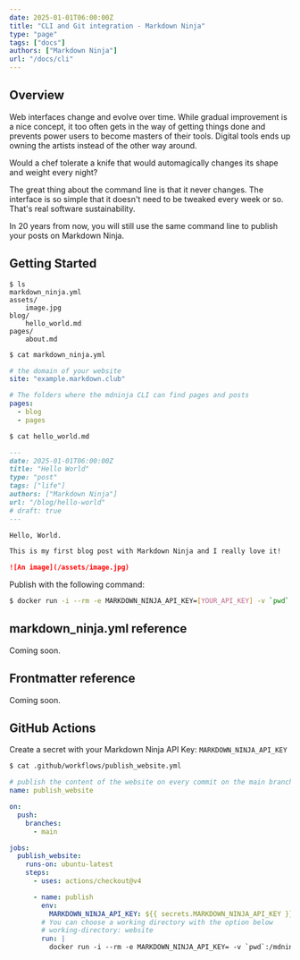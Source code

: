 ```yaml
---
date: 2025-01-01T06:00:00Z
title: "CLI and Git integration - Markdown Ninja"
type: "page"
tags: ["docs"]
authors: ["Markdown Ninja"]
url: "/docs/cli"
---
```


## Overview

Web interfaces change and evolve over time. While gradual improvement is a nice concept, it too often gets in the way of getting things done and prevents power users to become masters of their tools. Digital tools ends up owning the artists instead of the other way around.

Would a chef tolerate a knife that would automagically changes its shape and weight every night?

The great thing about the command line is that it never changes. The interface is so simple that it doesn't need to be tweaked every week or so. That's real software sustainability.

In 20 years from now, you will still use the same command line to publish your posts on Markdown Ninja.


## Getting Started

```
$ ls
markdown_ninja.yml
assets/
    image.jpg
blog/
    hello_world.md
pages/
    about.md
```

```bash
$ cat markdown_ninja.yml
```
```yml
# the domain of your website
site: "example.markdown.club"

# The folders where the mdninja CLI can find pages and posts
pages:
  - blog
  - pages
```

```bash
$ cat hello_world.md
```

```markdown
---
date: 2025-01-01T06:00:00Z
title: "Hello World"
type: "post"
tags: ["life"]
authors: ["Markdown Ninja"]
url: "/blog/hello-world"
# draft: true
---

Hello, World.

This is my first blog post with Markdown Ninja and I really love it!

![An image](/assets/image.jpg)

```

Publish with the following command:

```bash
$ docker run -i --rm -e MARKDOWN_NINJA_API_KEY=[YOUR_API_KEY] -v `pwd`:/mdninja ghcr.io/bloom42/markdown-ninja publish
```

## markdown_ninja.yml reference

Coming soon.

## Frontmatter reference

Coming soon.


## GitHub Actions

Create a secret with your Markdown Ninja API Key: `MARKDOWN_NINJA_API_KEY`

```bash
$ cat .github/workflows/publish_website.yml
```

```yml
# publish the content of the website on every commit on the main branch
name: publish_website

on:
  push:
    branches:
      - main

jobs:
  publish_website:
    runs-on: ubuntu-latest
    steps:
      - uses: actions/checkout@v4

      - name: publish
        env:
          MARKDOWN_NINJA_API_KEY: ${{ secrets.MARKDOWN_NINJA_API_KEY }}
        # You can choose a working directory with the option below
        # working-directory: website
        run: |
          docker run -i --rm -e MARKDOWN_NINJA_API_KEY= -v `pwd`:/mdninja ghcr.io/bloom42/markdown-ninja publish
```
